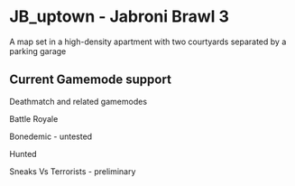 # JB_uptown - Jabroni Brawl 3

A map set in a high-density apartment with two courtyards separated by a parking garage

## Current Gamemode support

Deathmatch and related gamemodes

Battle Royale

Bonedemic - untested

Hunted

Sneaks Vs Terrorists - preliminary
